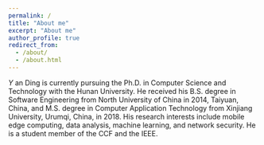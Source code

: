 ```yaml
---
permalink: /
title: "About me"
excerpt: "About me"
author_profile: true
redirect_from:
  - /about/
  - /about.html
---
```


*Y* an Ding is currently pursuing the Ph.D. in Computer Science and Technology with the Hunan University. He received his B.S. degree in Software Engineering from North University of China in 2014, Taiyuan, China, and M.S. degree in Computer Application Technology from Xinjiang University, Urumqi, China, in 2018. His research interests include mobile edge computing, data analysis, machine learning, and network security. He is a student member of the CCF and the IEEE.

